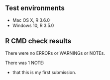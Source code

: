 ## Test environments
* Mac OS X, R 3.6.0
* Windows 10, R 3.5.0

## R CMD check results
There were no ERRORs or WARNINGs or NOTEs. 

There was 1 NOTE:

* that this is my first submission.


